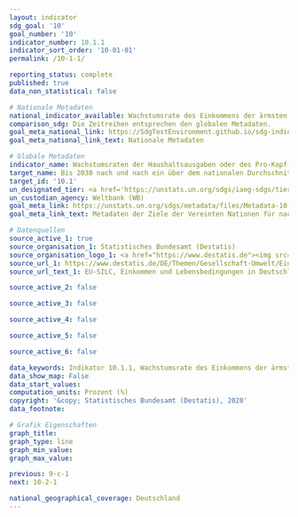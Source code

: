 ```yaml
---
layout: indicator
sdg_goal: '10'
goal_number: '10'
indicator_number: 10.1.1
indicator_sort_order: '10-01-01'
permalink: /10-1-1/

reporting_status: complete
published: true
data_non_statistical: false

# Nationale Metadaten
national_indicator_available: Wachstumsrate des Einkommens der ärmsten 40 Prozent der Bevölkerung <br>Wachstumsrate des Einkommens der gesamten Bevölkerung
comparison_sdg: Die Zeitreihen entsprechen den globalen Metadaten.
goal_meta_national_link: https://SdgTestEnvironment.github.io/sdg-indicators/public/MetaDe/10.1.1.pdf
goal_meta_national_link_text: Nationale Metadaten

# Globale Metadaten
indicator_name: Wachstumsraten der Haushaltsausgaben oder des Pro-Kopf-Einkommens bei den ärmsten 40 Prozent der Bevölkerung und der Gesamtbevölkerung
target_name: Bis 2030 nach und nach ein über dem nationalen Durchschnitt liegendes Einkommenswachstum der ärmsten 40 Prozent der Bevölkerung erreichen und aufrechterhalten
target_id: '10.1'
un_designated_tier: <a href='https://unstats.un.org/sdgs/iaeg-sdgs/tier-classification/' title='Klicken Sie hier um weitere Informationen zur UN-Tier-Klassifikation zu erhalten.'>Tier II</a>
un_custodian_agency: Weltbank (WB)
goal_meta_link: https://unstats.un.org/sdgs/metadata/files/Metadata-10-01-01.pdf
goal_meta_link_text: Metadaten der Ziele der Vereinten Nationen für nachhaltige Entwicklung

# Datenquellen
source_active_1: true
source_organisation_1: Statistisches Bundesamt (Destatis)
source_organisation_logo_1: <a href="https://www.destatis.de"><img src="https://g205sdgs.github.io/sdg-indicators/public/OrgImgDe/destatis.png" alt="Logo destatis" style="height:60px; width:148px"/></a>
source_url_1: https://www.destatis.de/DE/Themen/Gesellschaft-Umwelt/Einkommen-Konsum-Lebensbedingungen/Lebensbedingungen-Armutsgefaehrdung/_inhalt.html#sprg233586
source_url_text_1: EU-SILC, Einkommen und Lebensbedingungen in Deutschland und der Europäischen Union – Fachserie 15, Reihe 3

source_active_2: false

source_active_3: false

source_active_4: false

source_active_5: false

source_active_6: false

data_keywords: Indikator 10.1.1, Wachstumsrate des Einkommens der ärmsten 40 Prozent der Bevölkerung, Wachstumsrate des Einkommens der gesamten Bevölkerung, Weltbank (WB)
data_show_map: False
data_start_values: 
computation_units: Prozent (%)
copyright: '&copy; Statistisches Bundesamt (Destatis), 2020'
data_footnote: 

# Grafik Eigenschaften
graph_title: 
graph_type: line
graph_min_value: 
graph_max_value: 

previous: 9-c-1
next: 10-2-1

national_geographical_coverage: Deutschland
---
```


<span></span>